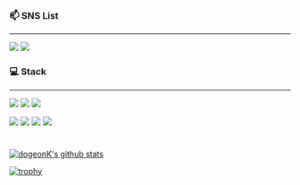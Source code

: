 <h3> 📫 SNS List  </h3>
<hr>

<p>
  <a href="https://morethan-dogeon.vercel.app/" target="_blank"><img src="https://img.shields.io/badge/Blog-000000?style=for-the-badge&logo=Vercel&logoColor=white"/></a>
  <a href="https://www.instagram.com/dogeon._.b/" target="_blank"><img src="https://img.shields.io/badge/Instagram-E4405F?style=for-the-badge&logo=instagram&logoColor=white"/></a>
</p>

<h3> 💻 Stack </h3>
<hr>
<p>
  <img src="https://img.shields.io/badge/Python-3776AB?style=for-the-badge&logo=python&logoColor=white">
  <img src="https://img.shields.io/badge/Java-ED8B00?style=for-the-badge&logo=java&logoColor=white">
  <img src="https://img.shields.io/badge/Javascript-F7DF1E?style=for-the-badge&logo=Javascript&amp;logoColor=white">
</p>


<p>
  <img src="https://img.shields.io/badge/django-092E20?style=for-the-badge&logo=django&logoColor=white">
  <img src="https://img.shields.io/badge/spring-6DB33F?style=for-the-badge&logo=spring&logoColor=white">
  <img src="https://img.shields.io/badge/mysql-4479A1?style=for-the-badge&logo=mysql&logoColor=white"> 
  <img src="https://img.shields.io/badge/mariaDB-003545?style=for-the-badge&logo=mariaDB&logoColor=white">
</p>

#

<!--
![dogeonK's github stats](https://github-readme-stats.vercel.app/api?username=dogeonK&show_icons=true&theme=tokyonight)
-->
[![dogeonK's github stats](https://github-readme-stats.vercel.app/api/top-langs/?username=dogeonK&show_icons=true&hide_border=true&title_color=004386&icon_color=004386&layout=compact)](https://github.com/dogeonK)

[![trophy](https://github-profile-trophy.vercel.app/?username=dogeonK&row=1)](https://github.com/ryo-ma/github-profile-trophy)
<!--
**dogeonK/dogeonK** is a ✨ _special_ ✨ repository because its `README.md` (this file) appears on your GitHub profile.

Here are some ideas to get you started:

- 🔭 I’m currently working on ...
- 🌱 I’m currently learning ...
- 👯 I’m looking to collaborate on ...
- 🤔 I’m looking for help with ...
- 💬 Ask me about ...
- 📫 How to reach me: ...
- 😄 Pronouns: ...
- ⚡ Fun fact: ...
-->
